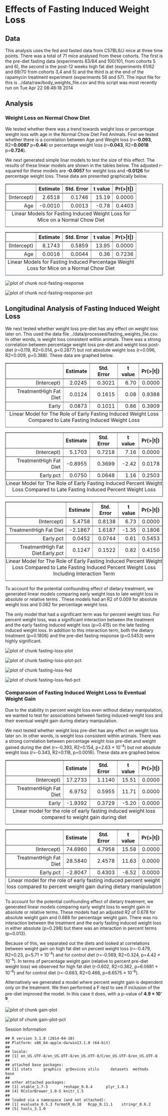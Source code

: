 Effects of Fasting Induced Weight Loss
==========================================

Data
-----




This analysis uses the fed and fasted data from C57BL6/J mice at three time points.  There was a total of 71 mice analysed from these cohorts.  The first is the pre-diet fasting data (experiments 83/84 and 100/101, from cohorts 5 and 6), the second is the post-12 weeks high fat diet (experiments 61/62 and 69/70 from cohorts 3,4 and 5) and the third is at the end of the rapamycin treatment experiment (experiments 56 and 57).  The input file for this is ../data/raw/body_weights_file.csv and this script was most recently run on Tue Apr 22 08:48:18 2014

Analysis
----------




### Weight Loss on Normal Chow Diet


We tested whether there was a trend towards weight loss or percentage weight loss with age in the Normal Chow Diet Fed Animals.  First we tested whether there is a correlation between Age and Weight loss (r=**-0.093**, R2=**0.0087** p=**0.44**) or percentage weight loss (r=**0.043**, R2=**0.0018** p=**0.724**).  

We next generated simple linar models to test the size of this effect.  The results of these linear models are shown in the tables below.  The adjusted r-squared for these models are **-0.0057** for weight loss and **-0.0126** for percentage weight loss.  These data are presented graphically below.

<!-- html table generated in R 3.1.0 by xtable 1.7-3 package -->
<!-- Tue Apr 22 08:48:18 2014 -->
<TABLE border=1>
<CAPTION ALIGN="bottom"> Linear Models for Fasting Induced Weight Loss for Mice on a Normal Chow Diet </CAPTION>
<TR> <TH>  </TH> <TH> Estimate </TH> <TH> Std. Error </TH> <TH> t value </TH> <TH> Pr(&gt;|t|) </TH>  </TR>
  <TR> <TD align="right"> (Intercept) </TD> <TD align="right"> 2.6518 </TD> <TD align="right"> 0.1746 </TD> <TD align="right"> 15.19 </TD> <TD align="right"> 0.0000 </TD> </TR>
  <TR> <TD align="right"> Age </TD> <TD align="right"> -0.0010 </TD> <TD align="right"> 0.0013 </TD> <TD align="right"> -0.78 </TD> <TD align="right"> 0.4403 </TD> </TR>
   <A NAME=tab:lm-loss></A>
</TABLE>
<!-- html table generated in R 3.1.0 by xtable 1.7-3 package -->
<!-- Tue Apr 22 08:48:18 2014 -->
<TABLE border=1>
<CAPTION ALIGN="bottom"> Linear Models for Fasting Induced Percentage Weight Loss for Mice on a Normal Chow Diet </CAPTION>
<TR> <TH>  </TH> <TH> Estimate </TH> <TH> Std. Error </TH> <TH> t value </TH> <TH> Pr(&gt;|t|) </TH>  </TR>
  <TR> <TD align="right"> (Intercept) </TD> <TD align="right"> 8.1743 </TD> <TD align="right"> 0.5859 </TD> <TD align="right"> 13.95 </TD> <TD align="right"> 0.0000 </TD> </TR>
  <TR> <TD align="right"> Age </TD> <TD align="right"> 0.0016 </TD> <TD align="right"> 0.0044 </TD> <TD align="right"> 0.36 </TD> <TD align="right"> 0.7236 </TD> </TR>
   <A NAME=tab:lm-loss-pct></A>
</TABLE>


![plot of chunk ncd-fasting-response](figure/ncd-fasting-response.png) 


![plot of chunk ncd-fasting-response-pct](figure/ncd-fasting-response-pct.png) 


Longitudinal Analysis of Fasting Induced Weight Loss
-----------------------------------------------------




We next tested whether weight loss pre-diet has any effect on weight loss later on.  This used the data file ../data/processed/fasting_weights_file.csv.  In other words, is weight loss consistent within animals. There was a strong correlation between percentage weight loss pre-diet and weight loss post-diet (r=0.119, R2=0.014, p=0.2877) but not absolute weight loss (r=0.096, R2=0.009, p=0.388).  These data are graphed below.

<!-- html table generated in R 3.1.0 by xtable 1.7-3 package -->
<!-- Tue Apr 22 08:48:18 2014 -->
<TABLE border=1>
<CAPTION ALIGN="bottom"> Linear Model for The Role of Early Fasting Induced Weight Loss Compared to Late Fasting Induced Weight Loss </CAPTION>
<TR> <TH>  </TH> <TH> Estimate </TH> <TH> Std. Error </TH> <TH> t value </TH> <TH> Pr(&gt;|t|) </TH>  </TR>
  <TR> <TD align="right"> (Intercept) </TD> <TD align="right"> 2.0245 </TD> <TD align="right"> 0.3021 </TD> <TD align="right"> 6.70 </TD> <TD align="right"> 0.0000 </TD> </TR>
  <TR> <TD align="right"> TreatmentHigh Fat Diet </TD> <TD align="right"> 0.0124 </TD> <TD align="right"> 0.1615 </TD> <TD align="right"> 0.08 </TD> <TD align="right"> 0.9388 </TD> </TR>
  <TR> <TD align="right"> Early </TD> <TD align="right"> 0.0873 </TD> <TD align="right"> 0.1011 </TD> <TD align="right"> 0.86 </TD> <TD align="right"> 0.3909 </TD> </TR>
   <A NAME=tab:lm-fasting-loss></A>
</TABLE>
<!-- html table generated in R 3.1.0 by xtable 1.7-3 package -->
<!-- Tue Apr 22 08:48:18 2014 -->
<TABLE border=1>
<CAPTION ALIGN="bottom"> Linear Model for The Role of Early Fasting Induced Percent Weight Loss Compared to Late Fasting Induced Percent Weight Loss </CAPTION>
<TR> <TH>  </TH> <TH> Estimate </TH> <TH> Std. Error </TH> <TH> t value </TH> <TH> Pr(&gt;|t|) </TH>  </TR>
  <TR> <TD align="right"> (Intercept) </TD> <TD align="right"> 5.1703 </TD> <TD align="right"> 0.7218 </TD> <TD align="right"> 7.16 </TD> <TD align="right"> 0.0000 </TD> </TR>
  <TR> <TD align="right"> TreatmentHigh Fat Diet </TD> <TD align="right"> -0.8955 </TD> <TD align="right"> 0.3699 </TD> <TD align="right"> -2.42 </TD> <TD align="right"> 0.0178 </TD> </TR>
  <TR> <TD align="right"> Early.pct </TD> <TD align="right"> 0.0750 </TD> <TD align="right"> 0.0648 </TD> <TD align="right"> 1.16 </TD> <TD align="right"> 0.2503 </TD> </TR>
   <A NAME=tab:lm-fasting-loss-pct></A>
</TABLE>
<!-- html table generated in R 3.1.0 by xtable 1.7-3 package -->
<!-- Tue Apr 22 08:48:18 2014 -->
<TABLE border=1>
<CAPTION ALIGN="bottom"> Linear Model for The Role of Early Fasting Induced Percent Weight Loss Compared to Late Fasting Induced Percent Weight Loss Including Interaction Term </CAPTION>
<TR> <TH>  </TH> <TH> Estimate </TH> <TH> Std. Error </TH> <TH> t value </TH> <TH> Pr(&gt;|t|) </TH>  </TR>
  <TR> <TD align="right"> (Intercept) </TD> <TD align="right"> 5.4758 </TD> <TD align="right"> 0.8138 </TD> <TD align="right"> 6.73 </TD> <TD align="right"> 0.0000 </TD> </TR>
  <TR> <TD align="right"> TreatmentHigh Fat Diet </TD> <TD align="right"> -2.1867 </TD> <TD align="right"> 1.6187 </TD> <TD align="right"> -1.35 </TD> <TD align="right"> 0.1806 </TD> </TR>
  <TR> <TD align="right"> Early.pct </TD> <TD align="right"> 0.0452 </TD> <TD align="right"> 0.0744 </TD> <TD align="right"> 0.61 </TD> <TD align="right"> 0.5453 </TD> </TR>
  <TR> <TD align="right"> TreatmentHigh Fat Diet:Early.pct </TD> <TD align="right"> 0.1247 </TD> <TD align="right"> 0.1522 </TD> <TD align="right"> 0.82 </TD> <TD align="right"> 0.4150 </TD> </TR>
   <A NAME=tab:lm-fasting-loss-pct-int></A>
</TABLE>


To account for the potential confounding effect of dietary treatment, we generated linear models comparing early weight loss to late weight loss in absolute  or relative terms  .   These models had an R2 of 0.009 for absolute weight loss and 0.082 for percentage weight loss.  

The only model that had a significant term was for percent weight loss.  For percent weight loss, was a significant interaction between the treatment and the early fasting induced weight loss (p=0.415) on the late fasting induced weight loss.  In addition to this interaction term, both the dietary treatment (p=0.1806) and the pre-diet fasting response (p=0.5453) were highly significant.

![plot of chunk fasting-loss-plot](figure/fasting-loss-plot.png) 


![plot of chunk fasting-loss-plot-pct](figure/fasting-loss-plot-pct.png) 


![plot of chunk fasting-loss-fed](figure/fasting-loss-fed.png) 


![plot of chunk fasting-loss-fed-pct](figure/fasting-loss-fed-pct.png) 


### Comparason of Fasting Induced Weight Loss to Eventual Weight Gain

Due to the stability in percent weight loss even without dietary manipulation, we wanted to test for associations between fasting induced-weight loss and their eventual weight gain during dietary manipulation.




We next tested whether weight loss pre-diet has any effect on weight loss later on.  In other words, is weight loss consistent within animals. There was a strong correlation between percentage weight loss pre-diet and weight gained during the diet (r=-0.393, R2=0.154, p=2.63 &times; 10<sup>-4</sup>) but not absolute weight loss (r=-0.343, R2=0.118, p=0.0016).  These data are graphed below.

<!-- html table generated in R 3.1.0 by xtable 1.7-3 package -->
<!-- Tue Apr 22 08:48:18 2014 -->
<TABLE border=1>
<CAPTION ALIGN="bottom"> Linear model for the role of early fasting induced weight loss compared to weight gain during diet </CAPTION>
<TR> <TH>  </TH> <TH> Estimate </TH> <TH> Std. Error </TH> <TH> t value </TH> <TH> Pr(&gt;|t|) </TH>  </TR>
  <TR> <TD align="right"> (Intercept) </TD> <TD align="right"> 17.2733 </TD> <TD align="right"> 1.1140 </TD> <TD align="right"> 15.51 </TD> <TD align="right"> 0.0000 </TD> </TR>
  <TR> <TD align="right"> TreatmentHigh Fat Diet </TD> <TD align="right"> 6.9752 </TD> <TD align="right"> 0.5955 </TD> <TD align="right"> 11.71 </TD> <TD align="right"> 0.0000 </TD> </TR>
  <TR> <TD align="right"> Early </TD> <TD align="right"> -1.9392 </TD> <TD align="right"> 0.3729 </TD> <TD align="right"> -5.20 </TD> <TD align="right"> 0.0000 </TD> </TR>
   <A NAME=tab:lm-gain></A>
</TABLE>
<!-- html table generated in R 3.1.0 by xtable 1.7-3 package -->
<!-- Tue Apr 22 08:48:19 2014 -->
<TABLE border=1>
<CAPTION ALIGN="bottom"> Linear model for rhe role of early fasting induced percent weight loss compared to percent weight gain during dietary manipulation </CAPTION>
<TR> <TH>  </TH> <TH> Estimate </TH> <TH> Std. Error </TH> <TH> t value </TH> <TH> Pr(&gt;|t|) </TH>  </TR>
  <TR> <TD align="right"> (Intercept) </TD> <TD align="right"> 74.6960 </TD> <TD align="right"> 4.7958 </TD> <TD align="right"> 15.58 </TD> <TD align="right"> 0.0000 </TD> </TR>
  <TR> <TD align="right"> TreatmentHigh Fat Diet </TD> <TD align="right"> 28.5840 </TD> <TD align="right"> 2.4578 </TD> <TD align="right"> 11.63 </TD> <TD align="right"> 0.0000 </TD> </TR>
  <TR> <TD align="right"> Early.pct </TD> <TD align="right"> -2.8047 </TD> <TD align="right"> 0.4303 </TD> <TD align="right"> -6.52 </TD> <TD align="right"> 0.0000 </TD> </TR>
   <A NAME=tab:lm-gain-pct></A>
</TABLE>


To account for the potential confounding effect of dietary treatment, we generated linear models comparing early weight loss to weight gain in absolute or relative terms.   These models had an adjusted R2 of 0.678 for absolute weight gain and 0.688 for percentage weight gain. There was no interaction between the treatment and the early fasting induced weight loss in either absolute (p=0.298) but there was an interaction in percent terms (p=0.013).

Because of this, we separated out the diets and looked at correlations between weight gain on high fat diet on percent weight loss (r=-0.479, R2=0.23, p=5.71 &times; 10<sup>-4</sup>) and for control diet  (r=-0.569, R2=0.324, p=4.42 &times; 10<sup>-4</sup>).  In terms of percentage weight gain (relative to percent pre-diet weight loss) we observed for high fat diet (r-0.602, R2=0.362, p=6.0681 &times; 10<sup>-6</sup>) and for control diet  (r=-0.683, R2=0.466, p=8.6575 &times; 10<sup>-6</sup>).

Alternatively we generated a model where percent weight gain is dependent only on the treatment.  We then performed a F-test to see if inclusion of the pre-diet improved the model.  In this case it does, with a p-value of **4.9 &times; 10<sup>-9</sup>**.

![plot of chunk gain-plot](figure/gain-plot.png) 


![plot of chunk gain-plot-pct](figure/gain-plot-pct.png) 


Session Information

```
## R version 3.1.0 (2014-04-10)
## Platform: x86_64-apple-darwin13.1.0 (64-bit)
## 
## locale:
## [1] en_US.UTF-8/en_US.UTF-8/en_US.UTF-8/C/en_US.UTF-8/en_US.UTF-8
## 
## attached base packages:
## [1] stats     graphics  grDevices utils     datasets  methods   base     
## 
## other attached packages:
## [1] xtable_1.7-3       reshape_0.8.4      plyr_1.8.1        
## [4] RColorBrewer_1.0-5 knitr_1.5         
## 
## loaded via a namespace (and not attached):
## [1] evaluate_0.5.3 formatR_0.10   Rcpp_0.11.1    stringr_0.6.2 
## [5] tools_3.1.0
```


